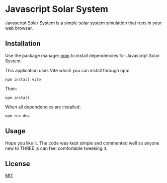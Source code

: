 # Javascript Solar System

Javascript Solar System is a simple solar system simulation that runs in your web browser. 

## Installation

Use the package manager [npm](https://npm.com/) to install dependencies for Javascript Solar System.

This application uses Vite which you can install through npm.

```
npm install vite
```

Then:

```
npm install
```

When all dependencies are installed:

```
npm run dev
```

## Usage

Hope you like it. The code was kept simple and commented well so anyone new to THREE.js can feel comfortable tweeking it.

## License
[MIT](https://choosealicense.com/licenses/mit/)